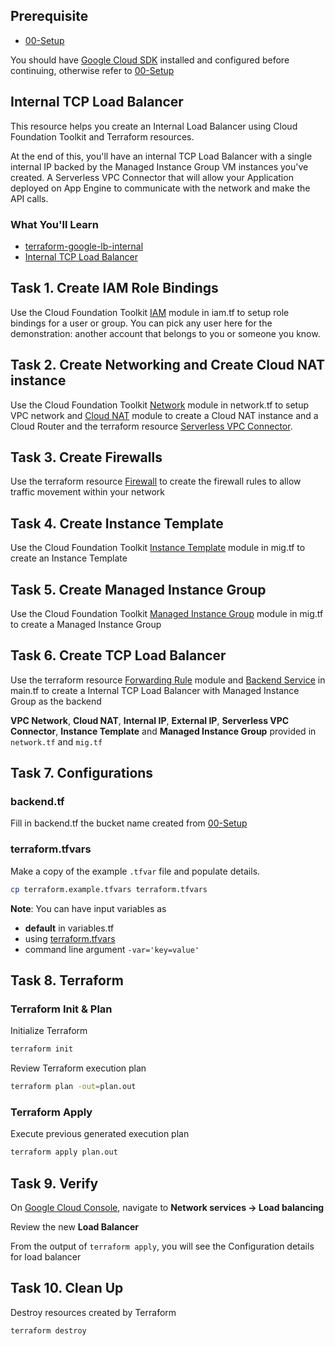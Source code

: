 ## Prerequisite

* [00-Setup](https://github.com/terraform-google-modules/cloud-foundation-training/tree/master/00-Setup/README.md)

You should have [Google Cloud SDK](https://cloud.google.com/sdk/docs/downloads-interactive) installed and configured before continuing, otherwise refer to [00-Setup](https://github.com/terraform-google-modules/cloud-foundation-training/tree/master/00-Setup/README.md)

## Internal TCP Load Balancer

This resource helps you create an Internal Load Balancer using Cloud Foundation Toolkit and Terraform resources.

At the end of this, you'll have an internal TCP Load Balancer with a single internal IP backed by the Managed Instance Group VM instances you've created. A Serverless VPC Connector that will allow your Application deployed on App Engine to communicate with the network and make the API calls. 

### What You'll Learn

* [terraform-google-lb-internal](https://github.com/terraform-google-modules/terraform-google-lb-internal)
* [Internal TCP Load Balancer](https://cloud.google.com/load-balancing/docs/internal)

## Task 1. Create IAM Role Bindings 
Use the Cloud Foundation Toolkit [IAM](https://github.com/terraform-google-modules/terraform-google-iam) module in iam.tf to setup role bindings for a user or group. You can pick any user here for the demonstration: another account that belongs to you or someone you know.

## Task 2. Create Networking and Create Cloud NAT instance
Use the Cloud Foundation Toolkit [Network](https://github.com/terraform-google-modules/terraform-google-network) module in network.tf to setup VPC network and [Cloud NAT](https://github.com/terraform-google-modules/terraform-google-cloud-nat) module to create a Cloud NAT instance and a Cloud Router and the terraform resource [Serverless VPC Connector](https://www.terraform.io/docs/providers/google/r/vpc_access_connector.html).

## Task 3. Create Firewalls
Use the terraform resource [Firewall](https://www.terraform.io/docs/providers/google/r/compute_firewall.html) to create the firewall rules to allow traffic movement within your network

## Task 4. Create Instance Template 
Use the Cloud Foundation Toolkit [Instance Template](https://github.com/terraform-google-modules/terraform-google-vm/tree/master/modules/instance_template) module in mig.tf to create an Instance Template

## Task 5. Create Managed Instance Group
Use the Cloud Foundation Toolkit [Managed Instance Group](https://github.com/terraform-google-modules/terraform-google-vm/tree/master/modules/mig) module in mig.tf to create a Managed Instance Group

## Task 6. Create TCP Load Balancer
Use the terraform resource [Forwarding Rule](https://www.terraform.io/docs/providers/google/r/compute_forwarding_rule.html) module and [Backend Service](https://www.terraform.io/docs/providers/google/r/compute_region_backend_service.html) in main.tf to create a Internal TCP Load Balancer with Managed Instance Group as the backend

**VPC Network**, **Cloud NAT**, **Internal IP**, **External IP**, **Serverless VPC Connector**, **Instance Template** and **Managed Instance Group** provided in `network.tf` and `mig.tf`

## Task 7. Configurations

### backend.tf

Fill in backend.tf the bucket name created from [00-Setup](https://github.com/terraform-google-modules/cloud-foundation-training/tree/master/00-Setup/README.md)

### terraform.tfvars

Make a copy of the example `.tfvar` file and populate details.
```bash
cp terraform.example.tfvars terraform.tfvars
```

**Note**: You can have input variables as

* **default** in variables.tf
* using [terraform.tfvars](https://www.terraform.io/docs/configuration/variables.html#variable-definitions-tfvars-files)
* command line argument `-var='key=value'`

## Task 8. Terraform

### Terraform Init & Plan
Initialize Terraform
```bash
terraform init
```

Review Terraform execution plan
```bash
terraform plan -out=plan.out
```

### Terraform Apply

Execute previous generated execution plan

```bash
terraform apply plan.out
```

## Task 9. Verify

On [Google Cloud Console](https://console.cloud.google.com/), navigate to **Network services -> Load balancing**

Review the new **Load Balancer**

From the output of `terraform apply`, you will see the Configuration details for load balancer


## Task 10. Clean Up

Destroy resources created by Terraform

```bash
terraform destroy
```
